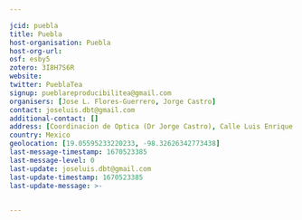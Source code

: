 ```yaml
---

jcid: puebla
title: Puebla
host-organisation: Puebla
host-org-url: 
osf: esby5
zotero: 3I8H7S6R
website: 
twitter: PueblaTea
signup: pueblareproducibilitea@gmail.com
organisers: [Jose L. Flores-Guerrero, Jorge Castro]
contact: joseluis.dbt@gmail.com
additional-contact: []
address: [Coordinacion de Optica (Dr Jorge Castro), Calle Luis Enrique Erro No.1, Santa María Tonantzintla, San Andrés Cholula, Puebla.]
country: Mexico
geolocation: [19.05595233220233, -98.32626342773438]
last-message-timestamp: 1670523385
last-message-level: 0
last-update: joseluis.dbt@gmail.com
last-update-timestamp: 1670523385
last-update-message: >-
  

---
```



